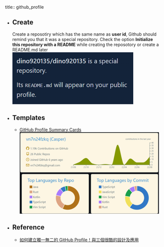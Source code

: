title:: github_profile

- ## Create
  Create a reposotiry which has the same name as **user id**, Github should remind you that it was a special repository. Check the option **Initialize this repository with a README** while creating the reposotory or create a README.md later  
  ![image.png](../assets/image_1661675922057_0.png)
- ## Templates
	- [GitHub Profile Summary Cards](https://github.com/vn7n24fzkq/github-profile-summary-cards)  
	  ![image.png](../assets/image_1661676721453_0.png)
- ## Reference
	- [如何建立獨一無二的 GitHub Profile！與三個很酷的設計及應用](https://medium.com/starbugs/%E5%A6%82%E4%BD%95%E5%BB%BA%E7%AB%8B%E7%8D%A8%E4%B8%80%E7%84%A1%E4%BA%8C%E7%9A%84-github-profile-%E8%88%87%E4%B8%89%E5%80%8B%E5%BE%88%E9%85%B7%E7%9A%84%E8%A8%AD%E8%A8%88%E5%8F%8A%E6%87%89%E7%94%A8-ef1cbb4b42c1)
